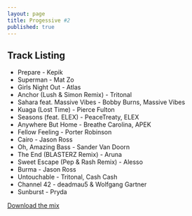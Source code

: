 ```yaml
---
layout: page
title: Progessive #2
published: true
---
```


## Track Listing

* Prepare - Kepik
* Superman - Mat Zo
* Girls Night Out - Atlas
* Anchor (Lush & Simon Remix) - Tritonal
* Sahara feat. Massive Vibes - Bobby Burns, Massive Vibes
* Kuaga (Lost Time) - Pierce Fulton
* Seasons (feat. ELEX) - PeaceTreaty, ELEX
* Anywhere But Home - Breathe Carolina, APEK
* Fellow Feeling - Porter Robinson
* Cairo - Jason Ross
* Oh, Amazing Bass - Sander Van Doorn
* The End (BLASTERZ Remix) - Aruna
* Sweet Escape (Pep & Rash Remix) - Alesso
* Burma - Jason Ross
* Untouchable - Tritonal, Cash Cash
* Channel 42 - deadmau5 & Wolfgang Gartner
* Sunburst - Pryda

[Download the mix](https://dl.dropboxusercontent.com/u/3308516/Mixes/Progressive-2.mp3)
